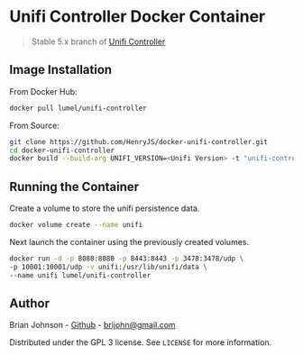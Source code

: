 # Unifi Controller Docker Container
> Stable 5.x branch of [Unifi Controller](https://www.ubnt.com/download/unifi/)

## Image Installation

From Docker Hub:

```sh
docker pull lumel/unifi-controller
```
From Source:

```sh
git clone https://github.com/HenryJS/docker-unifi-controller.git
cd docker-unifi-controller
docker build --build-arg UNIFI_VERSION=<Unifi Version> -t "unifi-controller:latest" --rm --no-cache .
```


## Running the Container

Create a volume to store the unifi persistence data.

```sh
docker volume create --name unifi
```

Next launch the container using the previously created volumes.

```sh
docker run -d -p 8080:8080 -p 8443:8443 -p 3478:3478/udp \
-p 10001:10001/udp -v unifi:/usr/lib/unifi/data \
--name unifi lumel/unifi-controller
```


## Author

Brian Johnson - [Github](https://github.com/brijohn/) - brijohn@gmail.com

Distributed under the GPL 3 license. See ``LICENSE`` for more information.
